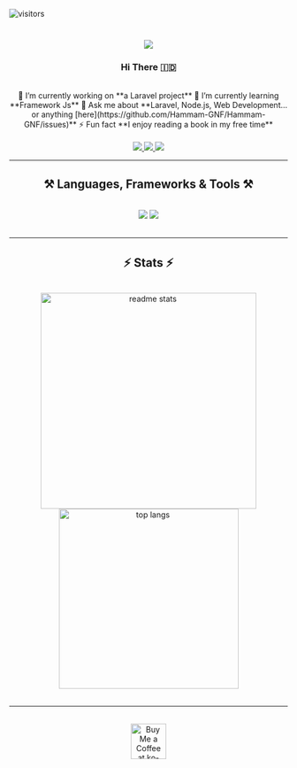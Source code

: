 ![visitors](https://visitor-badge.laobi.icu/badge?page_id=Hammam-GNF.Hammam-GNF)

<h1 align="center">
    <img src="https://readme-typing-svg.herokuapp.com/?font=Righteous&size=35&center=true&vCenter=true&width=500&height=70&duration=4000&lines=Hi+There!+👋;+I'm+Hammam+Ghina+Nur+Fauzi!;" />
</h1>

<h3 align="center">Hi There 🇮🇩</h3>

<br/>

<div align="center">
    🔭 I’m currently working on **a Laravel project**  
    🌱 I’m currently learning **Framework Js**  
    💬 Ask me about **Laravel, Node.js, Web Development... or anything [here](https://github.com/Hammam-GNF/Hammam-GNF/issues)**  
    ⚡ Fun fact **I enjoy reading a book in my free time**
</div>

<br/>

<div align="center">
    <a href="mailto:hammamgonjil@gmail.com">
        <img src="https://img.shields.io/badge/Gmail-333333?style=for-the-badge&logo=gmail&logoColor=red" />
    </a>
    <a href="https://linkedin.com/in/hammamghinanurfauzi" target="_blank">
        <img src="https://img.shields.io/badge/LinkedIn-0077B5?style=for-the-badge&logo=linkedin&logoColor=white" />
    </a>
    <a href="https://Hammam-GNF.github.io" target="_blank">
        <img src="https://img.shields.io/badge/Portfolio-FF5722?style=for-the-badge&logo=todoist&logoColor=white" />
    </a>
</div>

<hr />

<h2 align="center">⚒️ Languages, Frameworks & Tools ⚒️</h2>

<br />

<div align="center">
    <img src="https://skillicons.dev/icons?i=laravel,php,html,css,tailwind,bootstrap,js,git,github,vscode,mysql,python" />
    <img src="https://skillicons.dev/icons?i=nodejs,react,figma" />
</div>

<br />
<hr />

<h2 align="center">⚡ Stats ⚡</h2>

<br />

<div align="center">
    <img width="390" src="https://github-readme-stats.vercel.app/api?username=Hammam-GNF&count_private=true&show_icons=true&theme=react&rank_icon=github&border_radius=10" alt="readme stats" />
    <img width="325" align="center" src="https://github-readme-stats.vercel.app/api/top-langs/?username=Hammam-GNF&hide=HTML&langs_count=8&layout=compact&theme=react&border_radius=10&size_weight=0.5&count_weight=0.5&exclude_repo=github-readme-stats" alt="top langs" />
</div>

<br />
<hr />

<br />

<div align="center">
    <a href="https://ko-fi.com/hammamgnf" target="_blank">
        <img height="64" style="border:0px;height:64px;" src="https://storage.ko-fi.com/cdn/kofi1.png?v=3" border="0" alt="Buy Me a Coffee at ko-fi.com" />
    </a>
</div>

<br />
